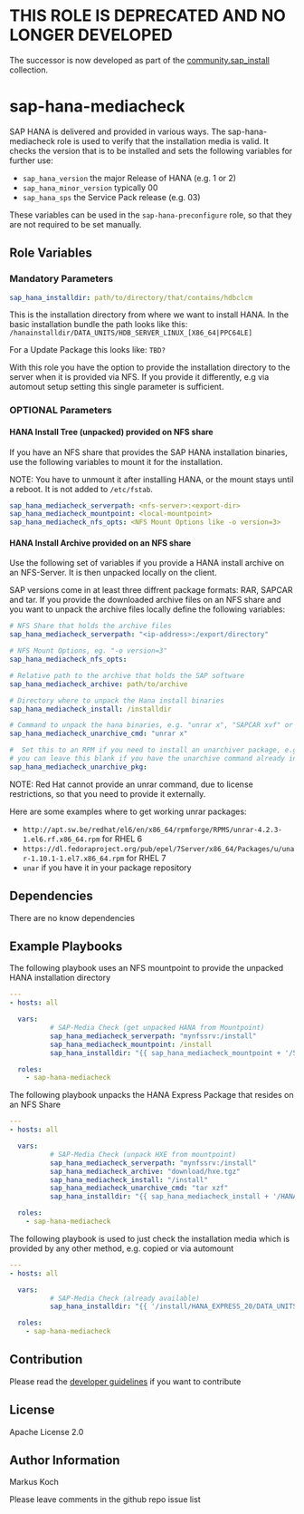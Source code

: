 # THIS ROLE IS DEPRECATED AND NO LONGER DEVELOPED

The successor is now developed as part of the [community.sap_install](https://github.com/sap-linuxlab/community.sap_install) collection.

sap-hana-mediacheck
===================

SAP HANA is delivered and provided in various ways. The sap-hana-mediacheck role is used to verify that the installation media is valid. It checks the version that is to be installed and sets the following variables for further use:

 - `sap_hana_version` the major Release of HANA (e.g. 1 or 2)
 - `sap_hana_minor_version` typically 00
 - `sap_hana_sps` the Service Pack release (e.g. 03)

These variables can be used in the `sap-hana-preconfigure` role, so that they are not required to be set manually.

Role Variables
--------------

### Mandatory Parameters

```yaml
sap_hana_installdir: path/to/directory/that/contains/hdbclcm
```

This is the installation directory from where we want to install HANA. In the basic installation bundle the path looks like this:  `/hanainstalldir/DATA_UNITS/HDB_SERVER_LINUX_[X86_64|PPC64LE]`

For a Update Package this looks like: `TBD?`

With this role you have the option to provide the installation directory to the server when it is provided via NFS. If you provide it differently, e.g via automout setup setting this single parameter is sufficient.

### OPTIONAL Parameters

####  HANA Install Tree (unpacked) provided on NFS share
 If you have an NFS share that provides the SAP HANA installation binaries, use the following variables to mount it for the installation.

NOTE: You have to unmount it after installing HANA, or the mount stays until a reboot. It is not added to `/etc/fstab`.

```yaml
sap_hana_mediacheck_serverpath: <nfs-server>:<export-dir>
sap_hana_mediacheck_mountpoint: <local-mountpoint>
sap_hana_mediacheck_nfs_opts: <NFS Mount Options like -o version=3>
```

#### HANA Install Archive provided on an NFS share

Use the following set of variables if you provide a HANA install archive on an NFS-Server. It is then unpacked locally on the client.

SAP versions come in at least three diffrent package formats: RAR, SAPCAR and tar. If you provide the downloaded archive files on an NFS share and you want to unpack the archive files locally  define the following variables:

```yaml
# NFS Share that holds the archive files
sap_hana_mediacheck_serverpath: "<ip-address>:/export/directory"

# NFS Mount Options, eg. "-o version=3"
sap_hana_mediacheck_nfs_opts:

# Relative path to the archive that holds the SAP software
sap_hana_mediacheck_archive: path/to/archive

# Directory where to unpack the Hana install binaries
sap_hana_mediacheck_install: /installdir

# Command to unpack the hana binaries, e.g. "unrar x", "SAPCAR xvf" or "tar xvf"
sap_hana_mediacheck_unarchive_cmd: "unrar x"

#  Set this to an RPM if you need to install an unarchiver package, e.g. unrar (see below)
# you can leave this blank if you have the unarchive command already installed)
sap_hana_mediacheck_unarchive_pkg:
```

NOTE: Red Hat cannot provide an unrar command, due to license restrictions, so that you need to provide it externally.

Here are some examples where to get working unrar packages:

- `http://apt.sw.be/redhat/el6/en/x86_64/rpmforge/RPMS/unrar-4.2.3-1.el6.rf.x86_64.rpm` for RHEL 6
- `https://dl.fedoraproject.org/pub/epel/7Server/x86_64/Packages/u/unar-1.10.1-1.el7.x86_64.rpm` for RHEL 7
- `unar` if you have it in your package repository


Dependencies
------------

There are no know dependencies

Example Playbooks
-----------------

The following playbook uses an NFS mountpoint to provide the unpacked HANA installation directory

```yaml
---
- hosts: all

  vars:
          # SAP-Media Check (get unpacked HANA from Mountpoint)
          sap_hana_mediacheck_serverpath: "mynfssrv:/install"
          sap_hana_mediacheck_mountpoint: /install
          sap_hana_installdir: "{{ sap_hana_mediacheck_mountpoint + '/51052325_HANA2_20/DATA_UNITS/HDB_SERVER_LINUX_' + ansible_architecture|upper }}"

  roles:
    - sap-hana-mediacheck
```

The following playbook unpacks the HANA Express Package that resides on an NFS Share

```yaml
---
- hosts: all

  vars:
          # SAP-Media Check (unpack HXE from mountpoint)
          sap_hana_mediacheck_serverpath: "mynfssrv:/install"
          sap_hana_mediacheck_archive: "download/hxe.tgz"
          sap_hana_mediacheck_install: "/install"
          sap_hana_mediacheck_unarchive_cmd: "tar xzf"
          sap_hana_installdir: "{{ sap_hana_mediacheck_install + '/HANA_EXPRESS_20/DATA_UNITS/HDB_SERVER_LINUX_' + ansible_architecture|upper }}"

  roles:
    - sap-hana-mediacheck
```

The following playbook is used to just check the installation media which is provided by any other method, e.g. copied or via automount

```yaml
---
- hosts: all

  vars:
          # SAP-Media Check (already available)
          sap_hana_installdir: "{{ '/install/HANA_EXPRESS_20/DATA_UNITS/HDB_SERVER_LINUX_' + ansible_architecture|upper }}"

  roles:
    - sap-hana-mediacheck
```

Contribution
------------

Please read the [developer guidelines](./README.DEV.md)  if you want to contribute

License
-------

Apache License 2.0


Author Information
------------------

Markus Koch

Please leave comments in the github repo issue list
